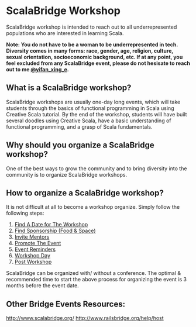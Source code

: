 # ScalaBridge Workshop

ScalaBridge workshop is intended to reach out to all underrepresented populations who are interested in learning Scala.

**Note: You do not have to be a woman to be underrepresented in tech. Diversity comes in many forms: race, gender, age, religion, culture, sexual orientation, socioeconomic background, etc. If at any point, you feel excluded from any ScalaBridge event, please do not hesisate to reach out to me [@yifan_xing_e](https://twitter.com/yifan_xing_e).**


## What is a ScalaBridge workshop?
ScalaBridge workshops are usually one-day long events, which will take students through the basics of functional programming in Scala using Creative Scala tutorial. By the end of the workshop, students will have built several doodles using Creative Scala, have a basic understanding of functional programming, and a grasp of Scala fundamentals.


## Why should you organize a ScalaBridge workshop?
One of the best ways to grow the community and to bring diversity into the community is to organize ScalaBridge workshops. 


## How to organize a ScalaBridge workshop?
It is not difficult at all to become a workshop organize. Simply follow the following steps:

1. [ Find A Date for The Workshop ](#organize-a-workshop/find-date.md)
2. [ Find Sponsorship (Food & Space) ](#sponsorship.md)
3. [ Invite Mentors ](#invite-mentors.md)
4. [ Promote The Event ](#promote)
5. [ Event Reminders ](#students)
6. [ Workshop Day ](#workshop-day.md)
7. [ Post Workshop ](#postworkshop)



ScalaBridge can be organized with/ without a conference. The optimal & recommended time to start the above process for organizing the event is 3 months before the event date.

## Other Bridge Events Resources:
http://www.scalabridge.org/
http://www.railsbridge.org/help/host
